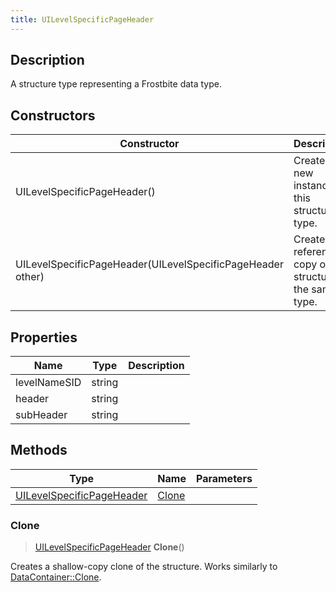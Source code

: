 ```yaml
---
title: UILevelSpecificPageHeader
---
```

## Description

A structure type representing a Frostbite data type.

## Constructors

| Constructor                                                | Description                                              |
| ---------------------------------------------------------- | -------------------------------------------------------- |
| UILevelSpecificPageHeader()                                | Create a new instance of this structure type.            |
| UILevelSpecificPageHeader(UILevelSpecificPageHeader other) | Create a reference copy of a structure of the same type. |

## Properties

| Name         | Type   | Description |
| ------------ | ------ | ----------- |
| levelNameSID | string |             |
| header       | string |             |
| subHeader    | string |             |

## Methods

| Type                                                   | Name            | Parameters |
| ------------------------------------------------------ | --------------- | ---------- |
| [UILevelSpecificPageHeader](/vext/ref/fb/uilevelspecificpageheader/) | [Clone](#clone) |            |

### Clone

> [UILevelSpecificPageHeader](/vext/ref/fb/uilevelspecificpageheader/) **Clone**()

Creates a shallow-copy clone of the structure. Works similarly to [DataContainer::Clone](/vext/ref/shared/class/datacontainer#clone).
